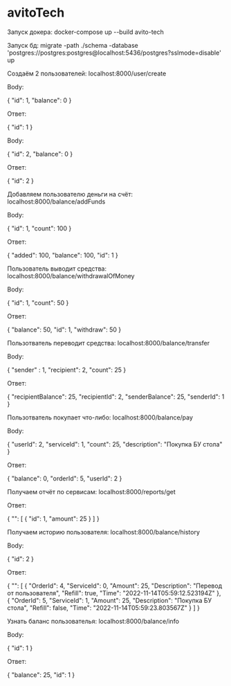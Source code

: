 # avitoTech
Запуск докера: docker-compose up --build avito-tech


Запуск бд: migrate -path ./schema -database 'postgres://postgres:postgres@localhost:5436/postgres?sslmode=disable' up


Создаём 2 пользователей: localhost:8000/user/create


Body:

{
    "id": 1,
    "balance": 0
}


Ответ:

{
    "id": 1
}

Body:

{
    "id": 2,
    "balance": 0
}

Ответ:

{
    "id": 2
}

Добавляем пользователю деньги на счёт: localhost:8000/balance/addFunds


Body:

{
    "id": 1,
    "count": 100
}


Ответ: 

{
    "added": 100,
    "balance": 100,
    "id": 1
}


Пользователь выводит средства: localhost:8000/balance/withdrawalOfMoney


Body:

{
    "id": 1,
    "count": 50
}

Ответ:

{
    "balance": 50,
    "id": 1,
    "withdraw": 50
}


Пользотватель переводит средства: localhost:8000/balance/transfer

Body:

{
    "sender" : 1,
    "recipient": 2,
    "count": 25
}

Ответ: 

{
    "recipientBalance": 25,
    "recipientId": 2,
    "senderBalance": 25,
    "senderId": 1
}


Пользотватель покупает что-либо: localhost:8000/balance/pay

Body:

{
    "userId": 2,
    "serviceId": 1,
    "count": 25,
    "description": "Покупка БУ стола"
}

Ответ:

{
    "balance": 0,
    "orderId": 5,
    "userId": 2
}

Получаем отчёт по сервисам: localhost:8000/reports/get

Ответ:

{
    "": [
        {
            "id": 1,
            "amount": 25
        }
    ]
}

Получаем историю пользователя: localhost:8000/balance/history

Body: 

{
    "id": 2
}

Ответ:

{
    "": [
        {
            "OrderId": 4,
            "ServiceId": 0,
            "Amount": 25,
            "Description": "Перевод от пользователя",
            "Refill": true,
            "Time": "2022-11-14T05:59:12.523194Z"
        },
        {
            "OrderId": 5,
            "ServiceId": 1,
            "Amount": 25,
            "Description": "Покупка БУ стола",
            "Refill": false,
            "Time": "2022-11-14T05:59:23.803567Z"
        }
    ]
}

Узнать баланс пользователья: localhost:8000/balance/info

Body:

{
    "id": 1
}

Ответ:

{
    "balance": 25,
    "id": 1
}
